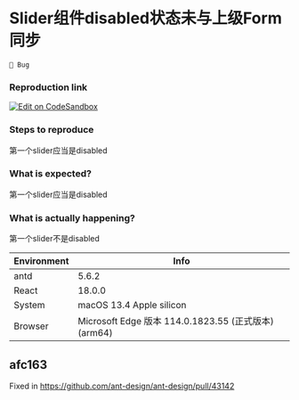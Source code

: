 # Slider组件disabled状态未与上级Form同步

`🐛 Bug`

### Reproduction link

[![Edit on CodeSandbox](https://codesandbox.io/static/img/play-codesandbox.svg)](https://codesandbox.io/s/antd-reproduction-template-forked-sp3z7q)

### Steps to reproduce

第一个slider应当是disabled

### What is expected?

第一个slider应当是disabled

### What is actually happening?

第一个slider不是disabled

| Environment | Info                                                 |
| ----------- | ---------------------------------------------------- |
| antd        | 5.6.2                                                |
| React       | 18.0.0                                               |
| System      | macOS 13.4 Apple silicon                             |
| Browser     | Microsoft Edge 版本 114.0.1823.55 (正式版本) (arm64) |

<!-- generated by ant-design-issue-helper. DO NOT REMOVE -->

## afc163

Fixed in https://github.com/ant-design/ant-design/pull/43142
